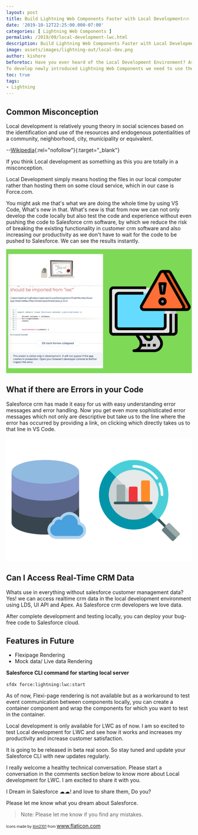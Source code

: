 ```yaml
---
layout: post
title: Build Lightning Web Components Faster with Local Development🔥🔥
date: '2019-10-12T22:25:00.000-07:00'
categories: [ Lightning Web Components ]
permalink: /2019/09/local-development-lwc.html
description: Build Lightning Web Components Faster with Local Development. What's new is that from now we can not only develop the code locally but also test the code and experience without even pushing the code to Salesforce. As we develop code in VS Code we need to push the code each and every time it's changed back to our Salesforce crm Org to test the changes. In this process, you might even mess up the code which tends to break the existing functionality in the crm client relationship management software.
image: assets/images/lightning-out/local-dev.png
author: kishore
beforetoc: Have you ever heard of the Local Development Environment? As a Salesforce Developers, we used to develop our code in either Developer Org, Sandbox or Scratch Org using developer console. 
To develop newly introduced Lightning Web Components we need to use the VS Code or any code editor of our choice though Salesforce highly recommends VS Code. As we develop code in VS Code we need to push the code each and every time it's changed back to our Salesforce Org to test the changes. If we are not satisfied with the changes we have made we need to make necessary changes and push it again sometimes it really takes a lot of time for these changes to get deployed and tested. In this process, you might even mess up the code which tends to break the existing functionality. Hang on! Local development is her for the rescue.
toc: true
tags:
- Lightning
---
```


## Common Misconception
Local development is relatively young theory in social sciences based on the identification and use of the resources and endogenous potentialities of a community, neighborhood, city, municipality or equivalent.

 --[Wikipedia](https://en.wikipedia.org/wiki/Local_development){:rel="nofollow"}{:target="_blank"}

If you think Local development as something as this you are totally in a misconception.

Local Development simply means hosting the files in our local computer rather than hosting them on some cloud service, which in our case is Force.com.

You might ask me that's what we are doing the whole time by using VS Code, What's new in that. What's new is that from now we can not only develop the code locally but also test the code and experience without even pushing the code to Salesforce crm software, by which we reduce the risk of breaking the existing functionality in customer crm software and also increasing our productivity as we don't have to wait for the code to be pushed to Salesforce. We can see the results instantly.

![Error Messages](/assets/images/lightning-out/error-messages.png)

## What if there are Errors in your Code 
Salesforce crm has made it easy for us with easy understanding error messages and error handling. Now you get even more sophisticated error messages which not only are descriptive but take us to the line where the error has occurred by providing a link, on clicking which directly takes us to that line in VS Code.

![Data](/assets/images/lightning-out/data.png)

## Can I Access Real-Time CRM Data 
Whats use in everything without salesforce customer management data? Yes! we can access realtime crm data in the local development environment using LDS, UI API and Apex. As Salesforce crm developers we love data.

After complete development and testing locally, you can deploy your bug-free code to Salesforce cloud.

## Features in Future 
- Flexipage Rendering
- Mock data/ Live data Rendering

**Salesforce CLI command for starting local server**

`sfdx force:lightning:lwc:start`

As of now, Flexi-page rendering is not available but as a workaround to test event communication between components locally, you can create a container component and wrap the components for which you want to test in the container.

Local development is only available for LWC as of now. I am so excited to test Local development for LWC and see how it works and increases my productivity and increase customer satisfaction.

It is going to be released in beta real soon. So stay tuned and update your Salesforce CLI with new updates regularly.

I really welcome a healthy technical conversation. Please start a conversation in the comments section below to know more about Local development for LWC. I am excited to share it with you. 

I Dream in Salesforce ☁☁! and love to share them,
Do you?

Please let me know what you dream about Salesforce.

>Note: Please let me know if you find any mistakes.


<span style="font-size: x-small;">Icons made by&nbsp;</span><a href="https://www.flaticon.com/%3C?=_(%27authors/%27)?%3Eitim2101" style="font-size: x-small;" title="itim2101">itim2101</a><span style="font-size: x-small;">&nbsp;from&nbsp;</span><a href="https://www.flaticon.com/" style="font-size: x-small;" title="Flaticon">www.flaticon.com</a>